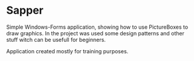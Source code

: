 # Sapper

Simple Windows-Forms application, showing how to use PictureBoxes to draw graphics.
In the project was used some design patterns and other stuff witch can be usefull for beginners.

Application created mostly for training purposes.

